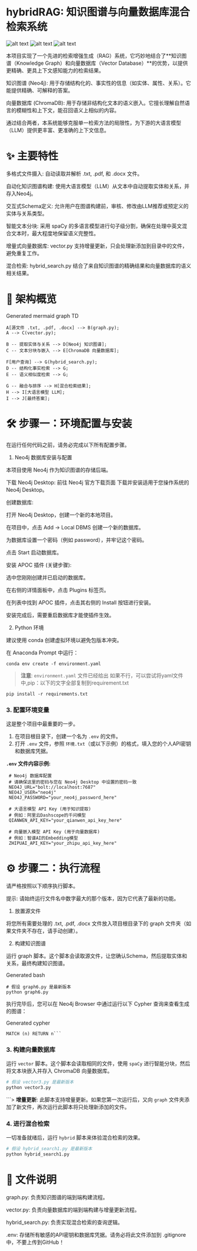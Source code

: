  # hybridRAG: 知识图谱与向量数据库混合检索系统

![alt text](https://img.shields.io/badge/python-3.9%2B-blue)
![alt text](https://img.shields.io/badge/license-MIT-green)
![alt text](https://img.shields.io/badge/status-active-brightgreen)

本项目实现了一个先进的检索增强生成（RAG）系统，它巧妙地结合了**知识图谱（Knowledge Graph）和向量数据库（Vector Database）**的优势，以提供更精确、更具上下文感知能力的检索结果。

知识图谱 (Neo4j): 用于存储结构化的、事实性的信息（如实体、属性、关系）。它能提供精确、可解释的答案。

向量数据库 (ChromaDB): 用于存储非结构化文本的语义嵌入。它擅长理解自然语言的模糊性和上下文，能召回语义上相似的内容。

通过结合两者，本系统能够克服单一检索方法的局限性，为下游的大语言模型（LLM）提供更丰富、更准确的上下文信息。

# ✨ 主要特性

多格式文件摄入: 自动读取并解析 .txt, .pdf, 和 .docx 文件。

自动化知识图谱构建: 使用大语言模型（LLM）从文本中自动提取实体和关系，并存入Neo4j。

交互式Schema定义: 允许用户在图谱构建前，审核、修改由LLM推荐或预定义的实体与关系类型。

智能文本分块: 采用 spaCy 的多语言模型进行句子级分割，确保在处理中英文混合文本时，最大程度地保留语义完整性。

增量式向量数据库: vector.py 支持增量更新，只会处理新添加到目录中的文件，避免重复工作。

混合检索: hybrid_search.py 结合了来自知识图谱的精确结果和向量数据库的语义相关结果。

# 🚀 架构概览
Generated mermaid
graph TD

    A[源文件 .txt, .pdf, .docx] --> B(graph.py);
    A --> C(vector.py);

    B -- 提取实体与关系 --> D[Neo4j 知识图谱];
    C -- 文本分块与嵌入 --> E[ChromaDB 向量数据库];

    F[用户查询] --> G(hybrid_search.py);
    D -- 结构化事实检索 --> G;
    E -- 语义相似度检索 --> G;

    G -- 融合与排序 --> H[混合检索结果];
    H --> I[大语言模型 LLM];
    I --> J[最终答案];

# 🛠️ 步骤一：环境配置与安装

在运行任何代码之前，请务必完成以下所有配置步骤。

1. Neo4j 数据库安装与配置

本项目使用 Neo4j 作为知识图谱的存储后端。

下载 Neo4j Desktop: 前往 Neo4j 官方下载页面 下载并安装适用于您操作系统的 Neo4j Desktop。

创建数据库:

打开 Neo4j Desktop，创建一个新的本地项目。

在项目中，点击 Add -> Local DBMS 创建一个新的数据库。

为数据库设置一个密码（例如 password），并牢记这个密码。

点击 Start 启动数据库。

安装 APOC 插件 (关键步骤):

选中您刚刚创建并已启动的数据库。

在右侧的详情面板中，点击 Plugins 标签页。

在列表中找到 APOC 插件，点击其右侧的 Install 按钮进行安装。

安装完成后，需要重启数据库才能使插件生效。

2. Python 环境

建议使用 conda 创建虚拟环境以避免包版本冲突。

在 Anaconda Prompt 中运行：

```Generated bash
conda env create -f environment.yaml
```
> **注意**:  `environment.yaml` 文件已经给出
如果不行，可以尝试将yaml文件中,pip：以下的文字全部复制到requirement.txt
 ```Generated bash
pip install -r requirements.txt
```
### 3. 配置环境变量

这是整个项目中最重要的一步。

1.  在项目根目录下，创建一个名为 `.env` 的文件。
2.  打开 `.env` 文件，参照 `环境.txt`（或以下示例）的格式，填入您的个人API密钥和数据库凭据。

**`.env` 文件内容示例:**
```env
 # Neo4j 数据库配置
 # 请确保这里的密码与您在 Neo4j Desktop 中设置的密码一致
 NEO4J_URL="bolt://localhost:7687"
 NEO4J_USER="neo4j"
 NEO4J_PASSWORD="your_neo4j_password_here"

 # 大语言模型 API Key (用于知识提取)
 # 例如：阿里云Dashscope的千问模型
 QIANWEN_API_KEY="your_qianwen_api_key_here"

 # 向量嵌入模型 API Key (用于向量数据库)
 # 例如：智谱AI的Embedding模型
 ZHIPUAI_API_KEY="your_zhipu_api_key_here"
```
# ⚙️ 步骤二：执行流程

请严格按照以下顺序执行脚本。

提示: 请始终运行文件名中数字最大的那个版本，因为它代表了最新的功能。

1. 放置源文件

将您所有需要处理的 .txt, .pdf, .docx 文件放入项目根目录下的 graph 文件夹（如果文件夹不存在，请手动创建）。

2. 构建知识图谱

运行 graph 脚本。这个脚本会读取源文件，让您确认Schema，然后提取实体和关系，最终构建知识图谱。

Generated bash
```
# 假设 graph6.py 是最新版本
python graph6.py
```
执行完毕后，您可以在 Neo4j Browser 中通过运行以下 Cypher 查询来查看生成的图谱：

Generated cypher
```
MATCH (n) RETURN n```
```
### 3. 构建向量数据库

运行 `vector` 脚本。这个脚本会读取相同的文件，使用 `spaCy` 进行智能分块，然后将文本块嵌入并存入 ChromaDB 向量数据库。

```bash
# 假设 vector3.py 是最新版本
python vector3.py
```
```> **增量更新**: 此脚本支持增量更新。如果您第一次运行后，又向 `graph` 文件夹添加了新文件，再次运行此脚本将只处理新添加的文件。

### 4. 进行混合检索

一切准备就绪后，运行 `hybrid` 脚本来体验混合检索的效果。

```bash
# 假设 hybrid_search1.py 是最新版本
python hybrid_search1.py
```
# 📂 文件说明

graph<N>.py: 负责知识图谱的端到端构建流程。

vector<N>.py: 负责向量数据库的端到端构建与增量更新流程。

hybrid_search<N>.py: 负责实现混合检索的查询逻辑。

.env: 存储所有敏感的API密钥和数据库凭据。请务必将此文件添加到 .gitignore 中，不要上传到GitHub！
